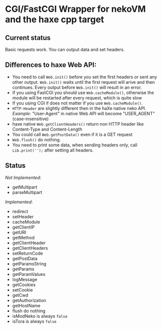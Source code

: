 CGI/FastCGI Wrapper for nekoVM and the haxe cpp target
======================================================

Current status
--------------
Basic requests work. You can output data and set headers.

Differences to haxe Web API:
----------------------------
* You need to call `Web.init()` before you set the first headers or sent any other output. `Web.init()` waits until the first request will arive and then continues. Every output before `Web.init()` will result in an error.
* If you using FastCGI you should use `Web.cacheModule()`, otherwise the module will be restarted after every request, which is quite slow
* If you using CGI if does not matter if you use `Web.cacheModule()`.
* `HTTP-Header` are slightly different then in the haXe native neko API. *Example:* "User-Agent" in native Web API will become "USER\_AGENT" (case-insensitive)
* haxe native `Web.getClientHeaders()` return non HTTP header like Content-Type and Content-Length
* You could call `Web.getPostData()` even if it is a GET request
* `Web.flush()` do nothing.
* You need to print some data, when sending headers only, call `Lib.print('');` after setting all headers.

Status
------

*Not Implemented*:

* getMultipart
* parseMultipart

*Implemented*:

* redirect
* setHeader
* cacheModule
* getClientIP
* getURI
* getMethod
* getClientHeader
* getClientHeaders
* setReturnCode
* getPostData
* getParamsString
* getParams
* getParamValues
* logMessage
* getCookies
* setCookie
* getCwd
* getAuthorization
* getHostName
* flush do nothing
* isModNeko is always `false`
* isTora is always `false`

